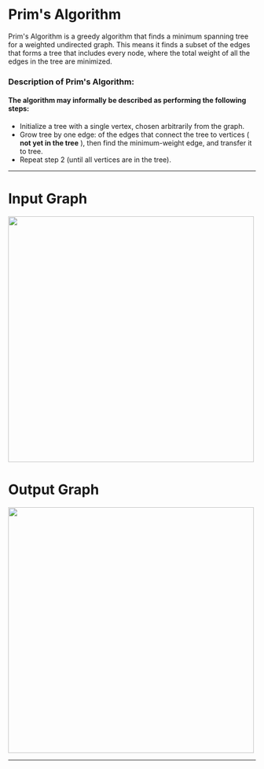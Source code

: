 # Prim's Algorithm
Prim's Algorithm is a greedy algorithm that finds a minimum spanning tree for a weighted undirected graph. This
means it finds a subset of the edges that forms a tree that includes every node, where the total weight of all the
edges in the tree are minimized.

### Description of Prim's Algorithm:
#### The algorithm may informally be described as performing the following steps:

- Initialize a tree with a single vertex, chosen arbitrarily from the graph.
- Grow  tree by one edge: of the edges that connect the tree to vertices ( **not yet in the tree** ), then find the minimum-weight edge, and transfer it to  tree.
- Repeat step 2 (until all vertices are in the tree).

---
<p align="center">
<h1>Input Graph</h1>
  <img width="500"  src="https://www.geeksforgeeks.org/wp-content/uploads/Fig-11.jpg" />
  
<h1>Output Graph</h1>
  <img width="500"  src="https://www.geeksforgeeks.org/wp-content/uploads/MST5.jpg" />
  
</p>

---




